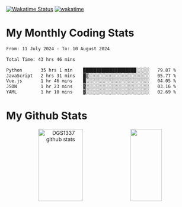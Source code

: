 [![Wakatime Status](https://github.com/noopurphalak/noopurphalak/workflows/wakatime-status-update/badge.svg)](https://github.com/noopurphalak/noopurphalak/actions/workflows/main.yml)
[![wakatime](https://wakatime.com/badge/user/80ace140-ef40-4fdd-b8ed-f3be3d2e1aea.svg)](https://wakatime.com/@80ace140-ef40-4fdd-b8ed-f3be3d2e1aea)

# My Monthly Coding Stats

<!--START_SECTION:waka-->

```txt
From: 11 July 2024 - To: 10 August 2024

Total Time: 43 hrs 46 mins

Python       35 hrs 1 min    ████████████████████░░░░░   79.87 %
JavaScript   2 hrs 31 mins   █▒░░░░░░░░░░░░░░░░░░░░░░░   05.77 %
Vue.js       1 hr 46 mins    █░░░░░░░░░░░░░░░░░░░░░░░░   04.05 %
JSON         1 hr 23 mins    ▓░░░░░░░░░░░░░░░░░░░░░░░░   03.16 %
YAML         1 hr 10 mins    ▓░░░░░░░░░░░░░░░░░░░░░░░░   02.69 %
```

<!--END_SECTION:waka-->

# My Github Stats
<div style="text-align: center;">
  <img width="49%" height="195px" src="https://github-readme-stats-sigma-five.vercel.app/api?username=noopurphalak&show_icons=true&count_private=true&hide_border=true&title_color=ecf2f8&icon_color=0d1117&text_color=FFFFFF&bg_color=0d1117" alt="DGS1337 github stats" />
  <img width="41%" height="195px" src="https://github-readme-stats-sigma-five.vercel.app/api/top-langs/?username=noopurphalak&layout=compact&hide_border=true&title_color=ecf2f8&text_color=FFFFFF&bg_color=0d1117" />
</div>
